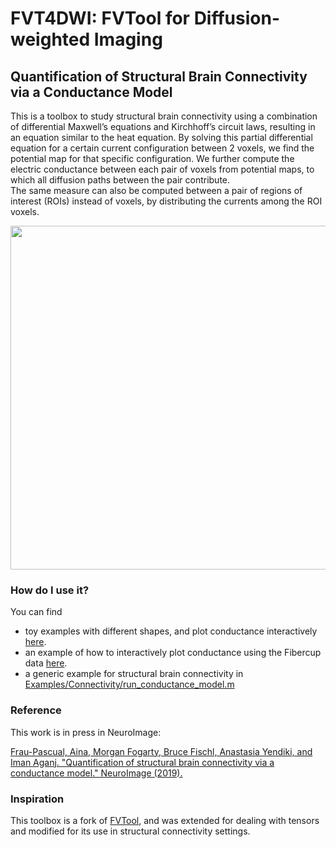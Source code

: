# FVT4DWI: FVTool for Diffusion-weighted Imaging

## Quantification of Structural Brain Connectivity via a Conductance Model

This is a toolbox to study structural brain connectivity using a combination 
of differential Maxwell’s equations and Kirchhoff’s circuit laws, resulting in 
an equation similar to the heat equation. By solving this partial differential equation
for a certain current configuration between 2 voxels, we find the potential map
for that specific configuration. We further compute the electric conductance 
between each pair of voxels from potential maps, to which all diffusion paths between the pair contribute.  
The same measure can also be computed between a pair of regions of interest (ROIs) 
instead of voxels, by distributing the currents among the ROI voxels.

<p align="center">
<img src="conductance.png" width="550">
</p>

### How do I use it?

You can find 
* toy examples with different shapes, and plot conductance interactively [here](Examples/example_toy_2D_shapes.md).
* an example of how to interactively plot conductance using the Fibercup data [here](Examples/example_fibercup_3D.md).
* a generic example for structural brain connectivity in [Examples/Connectivity/run_conductance_model.m](Examples/Connectivity/run_conductance_model.m)

### Reference

This work is in press in NeuroImage:

[Frau-Pascual, Aina, Morgan Fogarty, Bruce Fischl, Anastasia Yendiki, and Iman Aganj. "Quantification of structural brain connectivity via a conductance model." NeuroImage (2019).](https://www.sciencedirect.com/science/article/pii/S1053811919300333)

### Inspiration

This toolbox is a fork of [FVTool](https://github.com/simulkade/FVTool), and was extended for dealing with tensors and 
modified for its use in structural connectivity settings.
